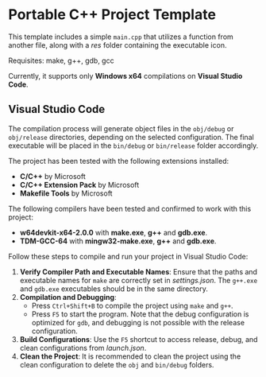 # Portable C++ Project Template

This template includes a simple `main.cpp` that utilizes a function from another file, along with a *res* folder containing the executable icon.

Requisites: make, g++, gdb, gcc

Currently, it supports only **Windows x64** compilations on **Visual Studio Code**.

## Visual Studio Code

The compilation process will generate object files in the `obj/debug` or `obj/release` directories, depending on the selected configuration. The final executable will be placed in the `bin/debug` or `bin/release` folder accordingly.

The project has been tested with the following extensions installed:

- **C/C++** by Microsoft
- **C/C++ Extension Pack** by Microsoft
- **Makefile Tools** by Microsoft

The following compilers have been tested and confirmed to work with this project:

- **w64devkit-x64-2.0.0** with **make.exe**, **g++** and **gdb.exe**.
- **TDM-GCC-64** with **mingw32-make.exe**, **g++** and **gdb.exe**.

Follow these steps to compile and run your project in Visual Studio Code:

1. **Verify Compiler Path and Executable Names**: Ensure that the paths and executable names for `make` are correctly set in *settings.json*. The `g++.exe` and `gdb.exe` executables should be in the same directory.
2. **Compilation and Debugging**: 
    - Press `Ctrl+Shift+B` to compile the project using `make` and `g++`.
    - Press `F5` to start the program. Note that the debug configuration is optimized for `gdb`, and debugging is not possible with the release configuration.
3. **Build Configurations**: Use the `F5` shortcut to access release, debug, and clean configurations from *launch.json*.
4. **Clean the Project**: It is recommended to clean the project using the clean configuration to delete the `obj` and `bin/debug` folders.